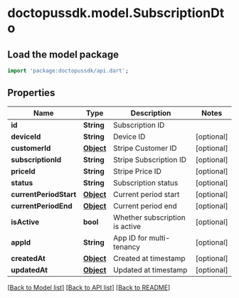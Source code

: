 # doctopussdk.model.SubscriptionDto

## Load the model package
```dart
import 'package:doctopussdk/api.dart';
```

## Properties
Name | Type | Description | Notes
------------ | ------------- | ------------- | -------------
**id** | **String** | Subscription ID | 
**deviceId** | **String** | Device ID | [optional] 
**customerId** | [**Object**](.md) | Stripe Customer ID | [optional] 
**subscriptionId** | **String** | Stripe Subscription ID | [optional] 
**priceId** | **String** | Stripe Price ID | [optional] 
**status** | **String** | Subscription status | [optional] 
**currentPeriodStart** | [**Object**](.md) | Current period start | [optional] 
**currentPeriodEnd** | [**Object**](.md) | Current period end | [optional] 
**isActive** | **bool** | Whether subscription is active | [optional] 
**appId** | **String** | App ID for multi-tenancy | [optional] 
**createdAt** | [**Object**](.md) | Created at timestamp | [optional] 
**updatedAt** | [**Object**](.md) | Updated at timestamp | [optional] 

[[Back to Model list]](../README.md#documentation-for-models) [[Back to API list]](../README.md#documentation-for-api-endpoints) [[Back to README]](../README.md)


